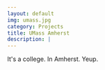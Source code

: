 ```yaml
---
layout: default
img: umass.jpg
category: Projects
title: UMass Amherst
description: |
---
```

 It's a college.  In Amherst.  Yeup.
